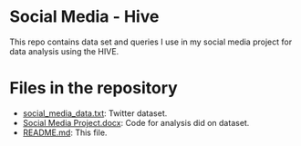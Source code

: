 Social Media - Hive
====================
This repo contains data set and queries I use in my social media project for data analysis using the HIVE.

Files in the repository
=======================
* [social_media_data.txt](https://github.com/venkatasatya9/social_media_hive/blob/master/social_media_data.txt): Twitter dataset.
* [Social Media Project.docx](https://github.com/venkatasatya9/social_media_hive/blob/master/Social%20Media%20Project.docx): Code for analysis did on dataset.
* [README.md](https://github.com/venkatasatya9/social_media_hive/blob/master/README.md): This file.
